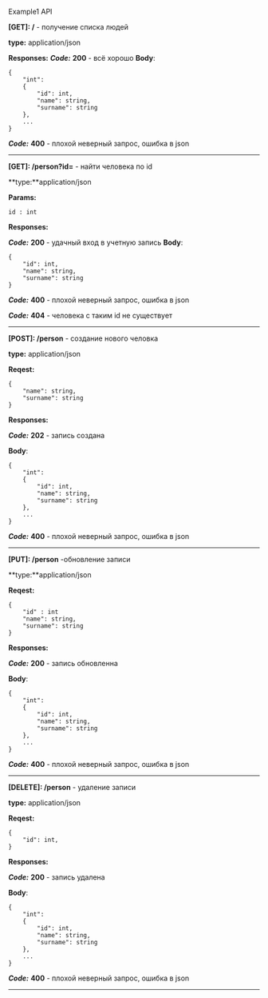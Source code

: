 Example1 API

**[GET]: /**  - получение списка людей

**type:** application/json

**Responses:**
***Code:*** **200** - всё хорошо
**Body**:

```
{
	"int":
	{
		"id": int,
		"name": string,
		"surname": string
	},
	...
}
```
***Code:*** **400** - плохой неверный запрос, ошибка в json

---

**[GET]: /person?id=** - найти человека по id

**type:**application/json

**Params:**

	id : int

**Responses:**

***Code:*** **200** - удачный вход в учетную запись
**Body**:

```
{
    "id": int,
    "name": string,
    "surname": string
}
```
***Code:*** **400** - плохой неверный запрос, ошибка в json

***Code:*** **404** - человека с таким id не существует

-----

**[POST]: /person** - создание нового человка

**type:** application/json

**Reqest:**

```
{
    "name": string,
    "surname": string
}
```

**Responses:**

***Code:*** **202** - запись создана

**Body**:

```
{
    "int":
    {
        "id": int,
        "name": string,
        "surname": string
    },
    ...
}
```

***Code:*** **400** - плохой неверный запрос, ошибка в json

---

**[PUT]: /person** -обновление записи

**type:**application/json

**Reqest:**

```
{
    "id" : int
    "name": string,
    "surname": string
}
```

**Responses:**

***Code:*** **200** - запись обновленна

**Body**:

```
{
    "int":
    {
        "id": int,
        "name": string,
        "surname": string
    },
    ...
}
```

***Code:*** **400** - плохой неверный запрос, ошибка в json

----

**[DELETE]: /person** - удаление записи

**type:** application/json

**Reqest:**

```
{
	"id": int,
}
```

**Responses:**

***Code:*** **200** - запись удалена

**Body**:

```
{
    "int":
    {
        "id": int,
        "name": string,
        "surname": string
    },
    ...
}
```

***Code:*** **400** - плохой неверный запрос, ошибка в json

---

